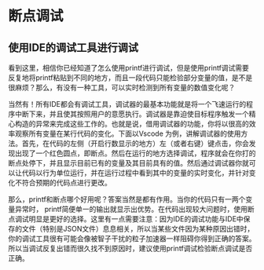 # 断点调试

## 使用IDE的调试工具进行调试

看到这里，相信你已经知道了怎么使用printf进行调试，但是使用printf调试需要反复地将printf粘贴到不同的地方，而且一段代码只能检验部分变量的值，是不是很麻烦？那么，有没有一种工具，可以实时检测到所有变量的数值变化呢？

当然有！所有IDE都会有调试工具，调试器的最基本功能就是将一个飞速运行的程序中断下来，并且使其按照用户的意愿执行。调试器是靠迫使目标程序触发一个精心构造的异常来完成这些工作的。也就是说，借用调试器的功能，你将以很高的效率观察所有变量在某行代码的变化。下面以Vscode 为例，讲解调试器的使用方法。首先，在代码的左侧（开启行数显示的地方）左（或者右键）键点击，你会发现出现了一个红色圆点，即断点。然后在运行的地方选择调试，程序就会在你打的断点处停下，并且显示目前已有的变量及其目前具有的值。然后通过调试器你就可以让代码以行为单位运行，并在运行过程中看到其中的变量的实时变化，并针对变化不符合预期的代码点进行更改。

那么，printf和断点哪个好用呢？答案当然是都有作用。当你的代码只有一两个变量异常时， printf简便单一的输出就显示出优势。在代码出现较大问题时，使用断点调试明显是更好的选择。这里有一点需要注意：因为IDE的调试功能与IDE中保存的文件（特别是JSON文件）息息相关，所以当某些文件因为某种原因出错时，你的调试工具很有可能会像被智子干扰的粒子加速器一样阻碍你得到正确的答案。所以当调试反复出错而很久找不到原因时，建议使用printf调试检验断点调试是否正确。